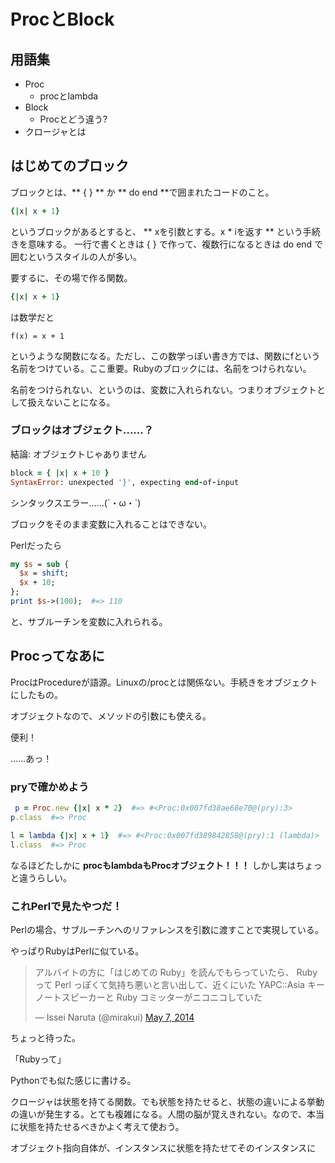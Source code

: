 ProcとBlock
====

## 用語集
- Proc
  - procとlambda
- Block
  - Procとどう違う?
- クロージャとは


## はじめてのブロック

ブロックとは、** { } ** か ** do end **で囲まれたコードのこと。

```ruby
{|x| x + 1} 
```

というブロックがあるとすると、 ** xを引数とする。x * iを返す ** という手続きを意味する。
一行で書くときは { } で作って、複数行になるときは do end で囲むというスタイルの人が多い。


要するに、その場で作る関数。

```ruby
{|x| x + 1} 
```

は数学だと

```
f(x) = x + 1
```

というような関数になる。ただし、この数学っぽい書き方では、関数にfという名前をつけている。ここ重要。Rubyのブロックには、名前をつけられない。

名前をつけられない、というのは、変数に入れられない。つまりオブジェクトとして扱えないことになる。

### ブロックはオブジェクト……？
結論: オブジェクトじゃありません

```ruby
block = { |x| x + 10 }
SyntaxError: unexpected '}', expecting end-of-input
```

シンタックスエラー……(´・ω・`)

ブロックをそのまま変数に入れることはできない。


Perlだったら
```perl
my $s = sub {
  $x = shift;
  $x + 10;
};
print $s->(100);  #=> 110
```

と、サブルーチンを変数に入れられる。

## Procってなあに
ProcはProcedureが語源。Linuxの/procとは関係ない。手続きをオブジェクトにしたもの。


オブジェクトなので、メソッドの引数にも使える。

便利！

……あっ！


### pryで確かめよう

```ruby
 p = Proc.new {|x| x * 2}  #=> #<Proc:0x007fd38ae68e70@(pry):3>
p.class  #=> Proc

l = lambda {|x| x + 1}  #=> #<Proc:0x007fd389842858@(pry):1 (lambda)>
l.class  #=> Proc
```

なるほどたしかに **procもlambdaもProcオブジェクト！！！**
しかし実はちょっと違うらしい。


### これPerlで見たやつだ！
Perlの場合、サブルーチンへのリファレンスを引数に渡すことで実現している。

やっぱりRubyはPerlに似ている。

<blockquote class="twitter-tweet" lang="en"><p>アルバイトの方に「はじめての Ruby」を読んでもらっていたら、 Ruby って Perl っぽくて気持ち悪いと言い出して、近くにいた YAPC::Asia キーノートスピーカーと Ruby コミッターがニコニコしていた</p>&mdash; Issei Naruta (@mirakui) <a href="https://twitter.com/mirakui/statuses/463959363913125888">May 7, 2014</a></blockquote>
<script async src="//platform.twitter.com/widgets.js" charset="utf-8"></script>

ちょっと待った。

「Rubyって」

Pythonでも似た感じに書ける。

クロージャは状態を持てる関数。でも状態を持たせると、状態の違いによる挙動の違いが発生する。とても複雑になる。人間の脳が覚えきれない。なので、本当に状態を持たせるべきかよく考えて使おう。

オブジェクト指向自体が、インスタンスに状態を持たせてそのインスタンスに
